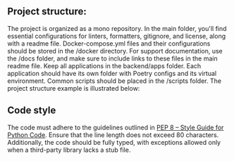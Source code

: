 ## Project structure: 
The project is organized as a mono repository. In the main folder, you'll find essential configurations for linters, formatters, gitignore, and license, along with a readme file. Docker-compose.yml files and their configurations should be stored in the /docker directory. For support documentation, use the /docs folder, and make sure to include links to these files in the main readme file. Keep all applications in the backend/apps folder. Each application should have its own folder with Poetry configs and its virtual environment. Common scripts should be placed in the /scripts folder. The project structure example is illustrated below:

## Code style
The code must adhere to the guidelines outlined in [PEP 8 – Style Guide for Python Code](peps.python.org). Ensure that the line length does not exceed 80 characters. Additionally, the code should be fully typed, with exceptions allowed only when a third-party library lacks a stub file. 